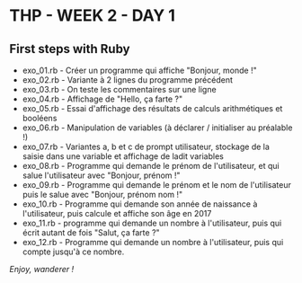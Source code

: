 # THP - WEEK 2 - DAY 1

## First steps with Ruby

- exo_01.rb - Créer un programme qui affiche "Bonjour, monde !"
- exo_02.rb - Variante à 2 lignes du programme précédent
- exo_03.rb - On teste les commentaires sur une ligne
- exo_04.rb - Affichage de "Hello, ça farte ?"
- exo_05.rb - Essai d'affichage des résultats de calculs arithmétiques et booléens
- exo_06.rb - Manipulation de variables (à déclarer / initialiser au préalable !)
- exo_07.rb - Variantes a, b et c de prompt utilisateur, stockage de la saisie dans une variable et affichage de ladit variables
- exo_08.rb - Programme qui demande le prénom de l'utilisateur, et qui salue l'utilisateur avec "Bonjour, prénom !"
- exo_09.rb - Programme qui demande le prénom et le nom de l'utilisateur puis le salue avec "Bonjour, prénom nom !"
- exo_10.rb - Programme qui demande son année de naissance à l'utilisateur, puis calcule et affiche son âge en 2017
- exo_11.rb - programme qui demande un nombre à l'utilisateur, puis qui écrit autant de fois "Salut, ça farte ?"
- exo_12.rb - Programme qui demande un nombre à l'utilisateur, puis qui compte jusqu'à ce nombre.

<i>Enjoy, wanderer !</i>
